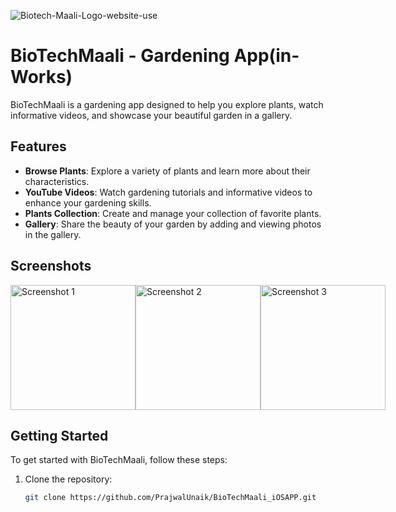 ![Biotech-Maali-Logo-website-use](https://github.com/PrajwalUnaik/BioTechMaali_iOSAPP/assets/148428641/bbbdc202-6603-4d70-b97e-b5dd572e1c88)

# BioTechMaali - Gardening App(in-Works)

BioTechMaali is a gardening app designed to help you explore plants, watch informative videos, and showcase your beautiful garden in a gallery.

## Features

- **Browse Plants**: Explore a variety of plants and learn more about their characteristics.
- **YouTube Videos**: Watch gardening tutorials and informative videos to enhance your gardening skills.
- **Plants Collection**: Create and manage your collection of favorite plants.
- **Gallery**: Share the beauty of your garden by adding and viewing photos in the gallery.

## Screenshots

<div style="display: flex; justify-content: space-evenly; align-items: center;">

<img src="https://example.com/screenshot1.png" alt="Screenshot 1" width="200" />

<img src="https://example.com/screenshot2.png" alt="Screenshot 2" width="200" />

<img src="https://example.com/screenshot3.png" alt="Screenshot 3" width="200" />

</div>

## Getting Started

To get started with BioTechMaali, follow these steps:

1. Clone the repository:

   ```bash
   git clone https://github.com/PrajwalUnaik/BioTechMaali_iOSAPP.git
